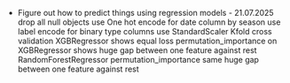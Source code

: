 - Figure out how to predict things using regression models -
  21.07.2025
    drop all null objects
    use One hot encode for date column by season
    use label encode for binary type columns
    use StandardScaler
    Kfold cross validation XGBRegressor shows equal loss
    permutation_importance on XGBRegressor shows huge gap between one feature against rest
    RandomForestRegressor permutation_importance same huge gap between one feature against rest
     
